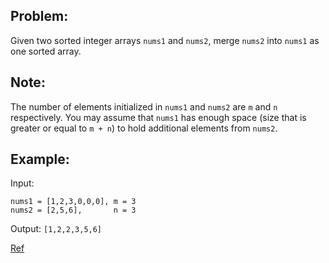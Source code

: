 ## Problem:

Given two sorted integer arrays `nums1` and `nums2`, merge `nums2` into `nums1` as one sorted array.

## Note:

The number of elements initialized in `nums1` and `nums2` are `m` and `n` respectively.
You may assume that `nums1` has enough space (size that is greater or equal to `m + n`) to hold additional elements from `nums2`.

## Example:

Input:

    nums1 = [1,2,3,0,0,0], m = 3
    nums2 = [2,5,6],       n = 3

Output: `[1,2,2,3,5,6]`

[Ref](https://leetcode.com/problems/merge-sorted-array/)
